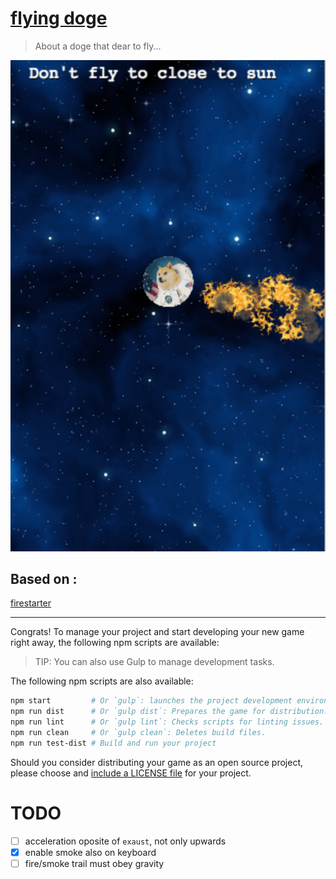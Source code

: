 # [flying doge](https://example.com/my-game/)

>   About a doge that dear to fly...

![flying doge](https://raw.githubusercontent.com/syzer/flying-doge/master/docs/flying-doge.png)


## Based on :
[firestarter](https://phaser.io/examples/v2/particles/firestarter)

---

Congrats! To manage your project and start developing your new game right away,
the following npm scripts are available:

>   TIP: You can also use Gulp to manage development tasks.

The following npm scripts are also available:

```sh
npm start         # Or `gulp`: launches the project development environment.
npm run dist      # Or `gulp dist`: Prepares the game for distribution.
npm run lint      # Or `gulp lint`: Checks scripts for linting issues.
npm run clean     # Or `gulp clean`: Deletes build files.
npm run test-dist # Build and run your project
```

Should you consider distributing your game as an open source project, please
choose and [include a LICENSE file](http://choosealicense.com/) for your project.


# TODO
- [ ] acceleration oposite of `exaust`, not only upwards
- [X] enable smoke also on keyboard
- [ ] fire/smoke trail must obey gravity
